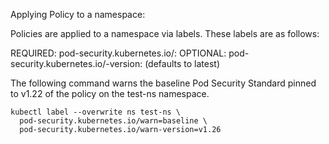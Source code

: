 Applying Policy to a namespace:

Policies are applied to a namespace via labels. These labels are as follows:

REQUIRED: pod-security.kubernetes.io/<MODE>: <LEVEL>
OPTIONAL: pod-security.kubernetes.io/<MODE>-version: <VERSION> (defaults to latest)
  
The following command warns the baseline Pod Security Standard pinned to v1.22 of the policy on the test-ns namespace.

```
kubectl label --overwrite ns test-ns \
  pod-security.kubernetes.io/warn=baseline \
  pod-security.kubernetes.io/warn-version=v1.26
```

